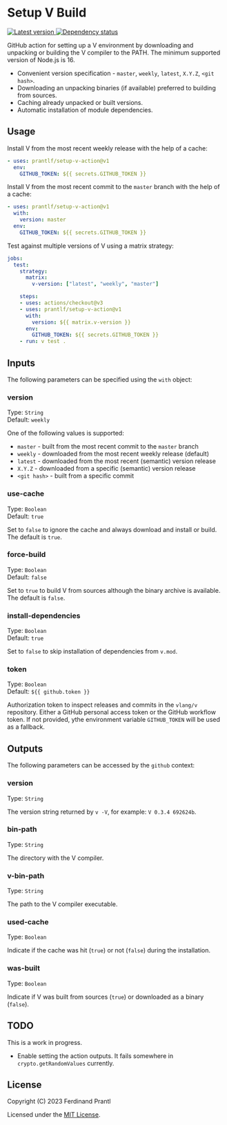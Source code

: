 # Setup V Build

[![Latest version](https://img.shields.io/npm/v/setup-v-action) ![Dependency status](https://img.shields.io/librariesio/release/npm/setup-v-action)
](https://www.npmjs.com/package/setup-v-action)

GitHub action for setting up a V environment by downloading and unpacking or building the V compiler to the PATH. The minimum supported version of Node.js is 16.

* Convenient version specification - `master`, `weekly`, `latest`, `X.Y.Z`, `<git hash>`.
* Downloading an unpacking binaries (if available) preferred to building from sources.
* Caching already unpacked or built versions.
* Automatic installation of module dependencies.

## Usage

Install V from the most recent weekly release with the help of a cache:

```yml
- uses: prantlf/setup-v-action@v1
  env:
    GITHUB_TOKEN: ${{ secrets.GITHUB_TOKEN }}
```

Install V from the most recent commit to the `master` branch with the help of a cache:

```yml
- uses: prantlf/setup-v-action@v1
  with:
    version: master
  env:
    GITHUB_TOKEN: ${{ secrets.GITHUB_TOKEN }}
```

Test against multiple versions of V using a matrix strategy:

```yml
jobs:
  test:
    strategy:
      matrix:
        v-version: ["latest", "weekly", "master"]

    steps:
    - uses: actions/checkout@v3
    - uses: prantlf/setup-v-action@v1
      with:
        version: ${{ matrix.v-version }}
      env:
        GITHUB_TOKEN: ${{ secrets.GITHUB_TOKEN }}
    - run: v test .
```

## Inputs

The following parameters can be specified using the `with` object:

### version

Type: `String`<br>
Default: `weekly`

One of the following values is supported:

* `master` - built from the most recent commit to the `master` branch
* `weekly` - downloaded from the most recent weekly release (default)
* `latest` - downloaded from the most recent (semantic) version release
* `X.Y.Z` - downloaded from a specific (semantic) version release
* `<git hash>` - built from a specific commit

### use-cache

Type: `Boolean`<br>
Default: `true`

Set to `false` to ignore the cache and always download and install or build. The default is `true`.

### force-build

Type: `Boolean`<br>
Default: `false`

Set to `true` to build V from sources although the binary archive is available. The default is `false`.

### install-dependencies

Type: `Boolean`<br>
Default: `true`

Set to `false` to skip installation of dependencies from `v.mod`.

### token

Type: `Boolean`<br>
Default: `${{ github.token }}`

Authorization token to inspect releases and commits in the `vlang/v` repository. Either a GitHub personal access token or the GitHub workflow token. If not provided, ythe environment variable `GITHUB_TOKEN` will be used as a fallback.

## Outputs

The following parameters can be accessed by the `github` context:

### version

Type: `String`<br>

The version string returned by `v -V`, for example: `V 0.3.4 692624b`.

### bin-path

Type: `String`<br>

The directory with the V compiler.

### v-bin-path

Type: `String`<br>

The path to the V compiler executable.

### used-cache

Type: `Boolean`<br>

Indicate if the cache was hit (`true`) or not (`false`) during the installation.

### was-built

Type: `Boolean`<br>

Indicate if V was built from sources (`true`) or downloaded as a binary (`false`).

## TODO

This is a work in progress.

* Enable setting the action outputs. It fails somewhere in `crypto.getRandomValues` currently.

## License

Copyright (C) 2023 Ferdinand Prantl

Licensed under the [MIT License].

[MIT License]: http://en.wikipedia.org/wiki/MIT_License
